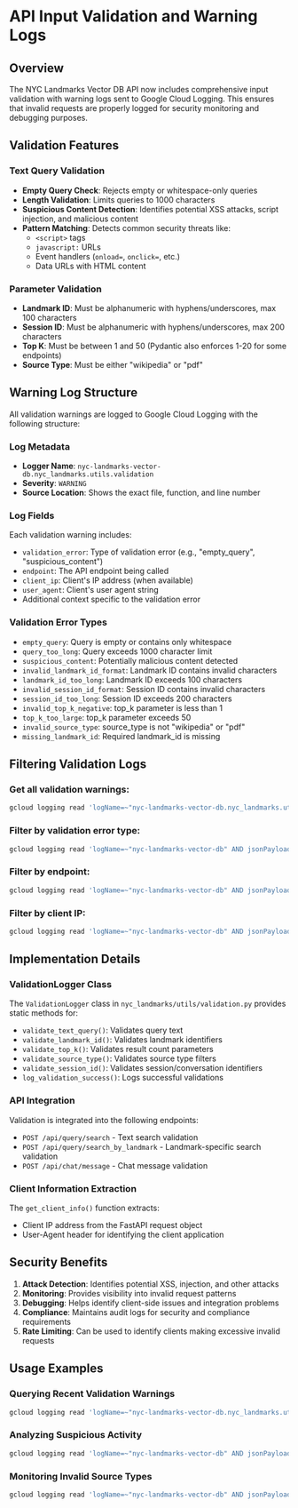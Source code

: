 # API Input Validation and Warning Logs

## Overview

The NYC Landmarks Vector DB API now includes comprehensive input validation with warning logs sent to Google Cloud Logging. This ensures that invalid requests are properly logged for security monitoring and debugging purposes.

## Validation Features

### Text Query Validation

- **Empty Query Check**: Rejects empty or whitespace-only queries
- **Length Validation**: Limits queries to 1000 characters
- **Suspicious Content Detection**: Identifies potential XSS attacks, script injection, and malicious content
- **Pattern Matching**: Detects common security threats like:
  - `<script>` tags
  - `javascript:` URLs
  - Event handlers (`onload=`, `onclick=`, etc.)
  - Data URLs with HTML content

### Parameter Validation

- **Landmark ID**: Must be alphanumeric with hyphens/underscores, max 100 characters
- **Session ID**: Must be alphanumeric with hyphens/underscores, max 200 characters
- **Top K**: Must be between 1 and 50 (Pydantic also enforces 1-20 for some endpoints)
- **Source Type**: Must be either "wikipedia" or "pdf"

## Warning Log Structure

All validation warnings are logged to Google Cloud Logging with the following structure:

### Log Metadata

- **Logger Name**: `nyc-landmarks-vector-db.nyc_landmarks.utils.validation`
- **Severity**: `WARNING`
- **Source Location**: Shows the exact file, function, and line number

### Log Fields

Each validation warning includes:

- `validation_error`: Type of validation error (e.g., "empty_query", "suspicious_content")
- `endpoint`: The API endpoint being called
- `client_ip`: Client's IP address (when available)
- `user_agent`: Client's user agent string
- Additional context specific to the validation error

### Validation Error Types

- `empty_query`: Query is empty or contains only whitespace
- `query_too_long`: Query exceeds 1000 character limit
- `suspicious_content`: Potentially malicious content detected
- `invalid_landmark_id_format`: Landmark ID contains invalid characters
- `landmark_id_too_long`: Landmark ID exceeds 100 characters
- `invalid_session_id_format`: Session ID contains invalid characters
- `session_id_too_long`: Session ID exceeds 200 characters
- `invalid_top_k_negative`: top_k parameter is less than 1
- `top_k_too_large`: top_k parameter exceeds 50
- `invalid_source_type`: source_type is not "wikipedia" or "pdf"
- `missing_landmark_id`: Required landmark_id is missing

## Filtering Validation Logs

### Get all validation warnings:

```bash
gcloud logging read 'logName=~"nyc-landmarks-vector-db.nyc_landmarks.utils.validation" AND severity="WARNING"' --project=velvety-byway-327718
```

### Filter by validation error type:

```bash
gcloud logging read 'logName=~"nyc-landmarks-vector-db" AND jsonPayload.validation_error="suspicious_content"' --project=velvety-byway-327718
```

### Filter by endpoint:

```bash
gcloud logging read 'logName=~"nyc-landmarks-vector-db" AND jsonPayload.endpoint="/api/query/search"' --project=velvety-byway-327718
```

### Filter by client IP:

```bash
gcloud logging read 'logName=~"nyc-landmarks-vector-db" AND jsonPayload.client_ip="192.168.1.100"' --project=velvety-byway-327718
```

## Implementation Details

### ValidationLogger Class

The `ValidationLogger` class in `nyc_landmarks/utils/validation.py` provides static methods for:

- `validate_text_query()`: Validates query text
- `validate_landmark_id()`: Validates landmark identifiers
- `validate_top_k()`: Validates result count parameters
- `validate_source_type()`: Validates source type filters
- `validate_session_id()`: Validates session/conversation identifiers
- `log_validation_success()`: Logs successful validations

### API Integration

Validation is integrated into the following endpoints:

- `POST /api/query/search` - Text search validation
- `POST /api/query/search_by_landmark` - Landmark-specific search validation
- `POST /api/chat/message` - Chat message validation

### Client Information Extraction

The `get_client_info()` function extracts:

- Client IP address from the FastAPI request object
- User-Agent header for identifying the client application

## Security Benefits

1. **Attack Detection**: Identifies potential XSS, injection, and other attacks
1. **Monitoring**: Provides visibility into invalid request patterns
1. **Debugging**: Helps identify client-side issues and integration problems
1. **Compliance**: Maintains audit logs for security and compliance requirements
1. **Rate Limiting**: Can be used to identify clients making excessive invalid requests

## Usage Examples

### Querying Recent Validation Warnings

```bash
gcloud logging read 'logName=~"nyc-landmarks-vector-db.nyc_landmarks.utils.validation" AND severity="WARNING" AND timestamp>="2025-06-08T00:00:00Z"' --project=velvety-byway-327718
```

### Analyzing Suspicious Activity

```bash
gcloud logging read 'logName=~"nyc-landmarks-vector-db" AND jsonPayload.validation_error="suspicious_content"' --limit=50 --format="table(timestamp,jsonPayload.client_ip,jsonPayload.user_agent,jsonPayload.query_excerpt)" --project=velvety-byway-327718
```

### Monitoring Invalid Source Types

```bash
gcloud logging read 'logName=~"nyc-landmarks-vector-db" AND jsonPayload.validation_error="invalid_source_type"' --format="table(timestamp,jsonPayload.source_type,jsonPayload.endpoint)" --project=velvety-byway-327718
```
